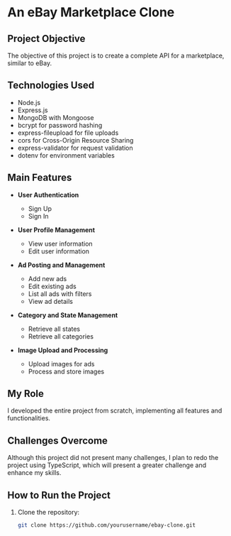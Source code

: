 # An eBay Marketplace Clone

## Project Objective

The objective of this project is to create a complete API for a marketplace, similar to eBay.

## Technologies Used

- Node.js
- Express.js
- MongoDB with Mongoose
- bcrypt for password hashing
- express-fileupload for file uploads
- cors for Cross-Origin Resource Sharing
- express-validator for request validation
- dotenv for environment variables

## Main Features

- **User Authentication**
  - Sign Up
  - Sign In

- **User Profile Management**
  - View user information
  - Edit user information

- **Ad Posting and Management**
  - Add new ads
  - Edit existing ads
  - List all ads with filters
  - View ad details

- **Category and State Management**
  - Retrieve all states
  - Retrieve all categories

- **Image Upload and Processing**
  - Upload images for ads
  - Process and store images

## My Role

I developed the entire project from scratch, implementing all features and functionalities.

## Challenges Overcome

Although this project did not present many challenges, I plan to redo the project using TypeScript, which will present a greater challenge and enhance my skills.

## How to Run the Project

1. Clone the repository:
   ```sh
   git clone https://github.com/yourusername/ebay-clone.git
